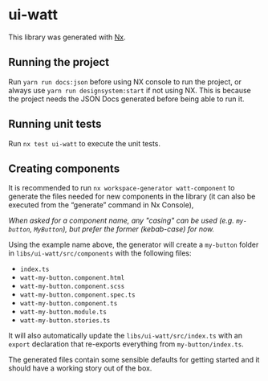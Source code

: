 # ui-watt

This library was generated with [Nx](https://nx.dev).

## Running the project

Run `yarn run docs:json` before using NX console to run the project, or always use `yarn run designsystem:start` if not using NX.
This is because the project needs the JSON Docs generated before being able to run it.

## Running unit tests

Run `nx test ui-watt` to execute the unit tests.

## Creating components

It is recommended to run `nx workspace-generator watt-component` to generate
the files needed for new components in the library (it can also be executed
from the “generate” command in Nx Console),

_When asked for a component name, any "casing" can be used (e.g. `my-button`, `MyButton`), but prefer the former (kebab-case) for now._

Using the example name above, the generator will create a `my-button` folder in `libs/ui-watt/src/components` with the following files:

- `index.ts`
- `watt-my-button.component.html`
- `watt-my-button.component.scss`
- `watt-my-button.component.spec.ts`
- `watt-my-button.component.ts`
- `watt-my-button.module.ts`
- `watt-my-button.stories.ts`

It will also automatically update the `libs/ui-watt/src/index.ts` with an
`export` declaration that re-exports everything from `my-button/index.ts`.

The generated files contain some sensible defaults for getting started and
it should have a working story out of the box.
